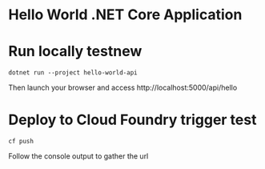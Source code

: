 ﻿# Hello World .NET Core Application

# Run locally testnew
```
dotnet run --project hello-world-api
```
Then launch your browser and access http://localhost:5000/api/hello

# Deploy to Cloud Foundry trigger test
```
cf push
```
Follow the console output to gather the url
